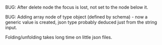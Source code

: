 BUG: After delete node the focus is lost, not set to the node below it.

BUG: Adding array node of type object (defined by schema) - now a generic value is created, json type probably deduced just from the string input.

Folding/unfolding takes long time on little json files.


